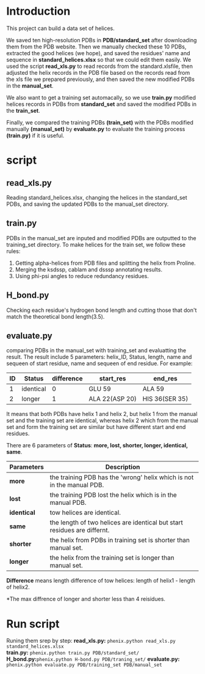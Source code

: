 # Introduction
This project can build a data set of helices. 

We saved ten high-resolution PDBs in **PDB/standard_set** after downloading them from the PDB website. Then we manually checked these 10 PDBs, extracted the good helices (we hope), and saved the residues' name and sequence in **standard_helices.xlsx**  so that we could edit them easily. We used the script **read_xls.py** to read records from the standard.xlsfile,  then adjusted the helix records in the PDB file based on the records read from the xls file we prepared previously,  and then saved the new modified PDBs in the **manual_set**. 

We also want to get a training set automacally, so we use **train.py** modified helices records in PDBs from **standard_set** and saved the modified PDBs in the **train_set**. 

Finally, we compared the training PDBs **(train_set)** with the PDBs modified manually **(manual_set)** by **evaluate.py** to evaluate the training process **(train.py)**  if it is useful.
# script
## read_xls.py
Reading standard_helices.xlsx, changing the helices in the standard_set PDBs, and saving the updated PDBs to the manual_set directory.

## train.py
PDBs in the manual_set are inputed and modified PDBs are outputted to the training_set directory.  To make helices for the train set, we follow these rules:

1. Getting alpha-helices from PDB files and splitting the helix from Proline.
2. Merging the ksdssp, cablam and dsssp annotating results.
3. Using phi-psi angles to reduce redundancy residues.

## H_bond.py
Checking each residue's hydrogen bond length and cutting those that don't match the theoretical bond length(3.5).

## evaluate.py
comparing PDBs in the manual_set with training_set and evaluatting the result. The result include 5 parameters: helix_ID, Status, length,  name and sequeen of start residue, name and sequeen of end residue. 
For example:

|ID|Status|difference|start_res|end_res|
|--|------|----------|---------|-------|
|1 | identical|0|GLU  59 |ALA  59|
|2 | longer  |1|ALA  22(ASP  20) |HIS  36(SER  35)|


It means that both PDBs have helix 1 and helix 2, but helix 1 from the manual set and the training set are identical, whereas helix 2 which from the manual set and form the training set are similar but have different start and end residues.

There are 6 parameters of  **Status**: **more, lost, shorter, longer, identical, same**. 

|Parameters |Description|
|-----------|------------|
|**more**   |the training PDB has the 'wrong' helix which is not in the manual PDB.
|**lost**   |the training PDB lost the helix which is in the manual PDB. 
|**identical**|tow helices are identical.
|**same**   |the length of two helices are identical but start residues are differnt.
|**shorter**|the helix from PDBs in training set is shorter than manual set.
|**longer** |the helix from the training set is longer than manual set. 

**Difference** means length difference of tow helices: length of helix1 - length of helix2.

*The max diffrence of longer and shorter less than 4 reisidues.
# Run script

Runing them srep by step:
**read_xls.py:** `phenix.python read_xls.py standard_helices.xlsx`  
**train.py:** `phenix.python train.py PDB/standard_set/`  
**H_bond.py:**`phenix.python H-bond.py PDB/traning_set/`
**evaluate.py:** `phenix.python evaluate.py PDB/training_set PDB/manual_set`
